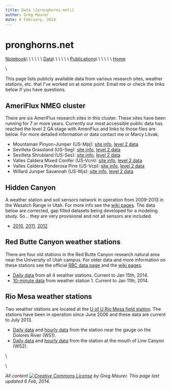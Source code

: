 ```yaml
---
title: Data \[pronghorns.net\]
author: Greg Maurer
date: 6 February, 2014
---
```


pronghorns.net
==============

<div id="banner"></div>

[Notebook](https://github.com/gremau/Notebook)\ \ \ \ \ \ 
[Data](http://greg.pronghorns.net/data.html)\ \ \ \ \ \ 
[Publications](http://greg.pronghorns.net/publications.html)\ \ \ \ \ \ 
[Home](http://greg.pronghorns.net/index.html)

\

This page lists publicly available data from various research sites, weather stations, etc. that I've worked on at some point. Email me or check the links below if you have questions.


## AmeriFlux NMEG cluster

There are six AmeriFlux research sites in this cluster. These sites have been running for 7 or more years. Currently our most accessible public data has reached the level 2 QA stage with AmeriFlux and links to those files are below. For more detailed information or data contact me or Marcy Litvak.


* Mountainair Pinyon-Juniper (US-Mpj): [site info](http://ameriflux-data.lbl.gov:8080/SitePages/siteInfo.aspx?US-Mpj), [level 2 data](ftp://cdiac.ornl.gov/pub/ameriflux/data/Level2/Sites_ByName/Mountainair_Pinyon_Juniper_Woodland/)
* Sevilleta Grassland (US-Seg): [site info](http://ameriflux-data.lbl.gov:8080/SitePages/siteInfo.aspx?US-Seg), [level 2 data](ftp://cdiac.ornl.gov/pub/ameriflux/data/Level2/Sites_ByName/Sevilleta_Grassland/)
* Sevilleta Shrubland (US-Ses): [site info](http://ameriflux-data.lbl.gov:8080/SitePages/siteInfo.aspx?US-Ses), [level 2 data](ftp://cdiac.ornl.gov/pub/ameriflux/data/Level2/Sites_ByName/Sevilleta_Shrubland/)
* Valles Caldera Mixed Conifer (US-Vcm): [site info](http://ameriflux-data.lbl.gov:8080/SitePages/siteInfo.aspx?US-Vcm), [level 2 data](ftp://cdiac.ornl.gov/pub/ameriflux/data/Level2/Sites_ByName/Valles_Caldera_Mixed_Conifer/)
* Valles Caldera Ponderosa Pine (US-Vcp): [site info](http://ameriflux-data.lbl.gov:8080/SitePages/siteInfo.aspx?US-Vcp), [level 2 data](ftp://cdiac.ornl.gov/pub/ameriflux/data/Level2/Sites_ByName/Valles_Caldera_Ponderosa_Pine/)
* Willard Juniper Savannah (US-Wjs): [site info](http://ameriflux-data.lbl.gov:8080/SitePages/siteInfo.aspx?US-Wjs), [level 2 data](ftp://cdiac.ornl.gov/pub/ameriflux/data/Level2/Sites_ByName/Willard_Juniper_Savannah/)


## Hidden Canyon

A weather station and soil sensors network in operation from 2009-2013 in the Wasatch Range in Utah. For more info see the [wiki pages](http://greg.pronghorns.net/wiki/hiddencanyon:sitedescription). The data below are corrected, gap filled datasets being developed for a modeling study. So... they are very provisional and not all sensors are included.

-  [2010](./publicdata/2010SNOBALdata.csv), [2011](./publicdata/2011SNOBALdata.csv), [2012](./publicdata/2012SNOBALdata.csv) 


## Red Butte Canyon weather stations

There are four old stations in the Red Butte Canyon research natural area near the University of Utah campus. For older data and more information on these stations see the official [RBC data page](http://ecophys.utah.edu/download/Red_Butte_Weather/) and the [wiki pages](http://greg.pronghorns.net/wiki/redbutte:weatherstations).

-  [Daily data](./publicdata/RBWSall_140115.txt) from all 4 weather stations. Current to Jan 15th, 2014.
-  [10-minute data](./publicdata/RBWS1_highres_140111.txt) from weather station 1. Current to Jan 11th, 2014.

## Rio Mesa weather stations

Two weather stations are located at the [U of U Rio Mesa field station](http://riomesa.utah.edu/). The stations have been in operation since June 2006 and these data are current to July 2013.

-  [Daily data](./publicdata/GaugeStationWx1_Daily.dat) and [hourly data](./publicdata/GaugeStationWx1_QrtrHour.dat) from the station near the gauge on the Dolores River (WS1).
-  [Daily data](./publicdata/LineCanyonWx2_Daily.dat) and [hourly data](./publicdata/LineCanyonWx2_QrtrHour.dat) from the station at the mouth of Line Canyon (WS2).

\ 

\ 

*All content [![Creative Commons
License](http://i.creativecommons.org/l/by-sa/3.0/80x15.png)](http://creativecommons.org/licenses/by-sa/3.0/) by Greg Maurer. This page last updated 6 Feb, 2014.*

